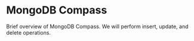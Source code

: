 # MongoDB Compass

Brief overview of MongoDB Compass. We will perform insert, update, and delete operations.
